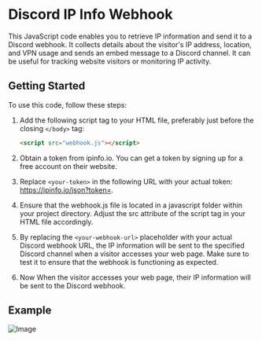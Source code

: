 # Discord IP Info Webhook

This JavaScript code enables you to retrieve IP information and send it to a Discord webhook. It collects details about the visitor's IP address, location, and VPN usage and sends an embed message to a Discord channel. It can be useful for tracking website visitors or monitoring IP activity.

## Getting Started

To use this code, follow these steps:

1. Add the following script tag to your HTML file, preferably just before the closing `</body>` tag:

   ```html
   <script src="webhook.js"></script>

2. Obtain a token from ipinfo.io. You can get a token by signing up for a free account on their website.

3. Replace `<your-token>` in the following URL with your actual token: https://ipinfo.io/json?token=<your-token>.

4. Ensure that the webhook.js file is located in a javascript folder within your project directory. Adjust the src attribute of the script tag in your HTML file accordingly.

5. By replacing the `<your-webhook-url>` placeholder with your actual Discord webhook URL, the IP information will be sent to the specified Discord channel when a visitor accesses your web page. Make sure to test it to ensure that the webhook is functioning as expected.

6. Now When the visitor accesses your web page, their IP information will be sent to the Discord webhook.

## Example
![Image](https://cdn.discordapp.com/attachments/1091947661944426558/1124703953884561528/image.png)

